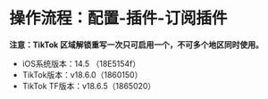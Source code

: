# 操作流程：配置-插件-订阅插件

**注意：TikTok 区域解锁重写一次只可启用一个，不可多个地区同时使用。**

* iOS系统版本：14.5 （18E5154f）
* TikTok版本：v18.6.0（1860150）
* TikTok TF版本：v18.6.5（1865020）